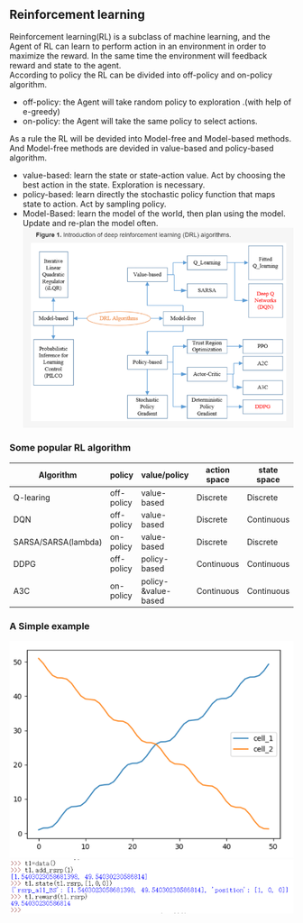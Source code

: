## Reinforcement learning  
Reinforcement learning(RL) is a subclass of machine learning, and the Agent of RL can learn to perform action in an environment in order to maximize the reward.
In the same time the environment will feedback reward and state to the agent.   
According to policy the RL can be divided into off-policy and on-policy algorithm.
* off-policy: the Agent will take random policy to exploration .(with help of e-greedy)  
* on-policy: the Agent will take the same policy to select actions.        

As a rule the RL will be devided into Model-free and Model-based methods. And Model-free methods are devided in value-based and policy-based algorithm.  
* value-based: learn the state or state-action value. Act by choosing the best action in the state. Exploration is necessary.  
* policy-based: learn directly the stochastic policy function that maps state to action. Act by sampling policy.  
* Model-Based: learn the model of the world, then plan using the model. Update and re-plan the model often.
![](https://github.com/yongzhe4869/Studienarbeit/blob/main/Figure/DRL.PNG)   
### Some popular RL algorithm
|Algorithm|policy|value/policy|action space|state space|Python library|  
|-----|-----|-----|------|------|------|   
|Q-learing|off-policy|value-based|Discrete|Discrete|Numpy&Pandas|  
|DQN|off-policy|value-based|Discrete|Continuous|Tensorflow|  
|SARSA/SARSA(lambda)|on-policy|value-based|Discrete|Discrete|Numpy&Pandas|  
|DDPG|off-policy|policy-based|Continuous|Continuous|Tensorflow&Numpy|  
|A3C|on-policy|policy-&value-based|Continuous|Continuous|Tensorflow&Numpy|  
### A Simple example

![](https://github.com/yongzhe4869/Studienarbeit/blob/main/Figure/example.PNG)   
![](https://github.com/yongzhe4869/Studienarbeit/blob/main/Figure/example2.PNG)   
